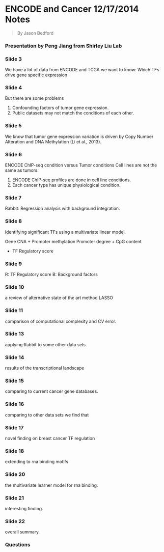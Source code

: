 ENCODE and Cancer 12/17/2014 Notes
===

> By Jason Bedford


### Presentation by Peng Jiang from Shirley Liu Lab


### Slide 3
We have a lot of data from ENCODE and TCGA we want to know:
Which TFs drive gene specific expression

### Slide 4
But there are some problems
1. Confounding factors of tumor gene expression.
2. Public datasets may not match the conditions of each other.

### Slide 5
We know that tumor gene expression variation is driven by Copy Number Alteration and DNA Methylation (Li et al., 2013).

### Slide 6
ENCODE ChIP-seq condition versus Tumor conditions
Cell lines are not the same as tumors. 

1. ENCODE ChIP-seq profiles are done in cell line conditions.
2. Each cancer type has unique physiological condition.


### Slide 7
Rabbit: Regression analysis with background integration.


### Slide 8
Identifying significant TFs using a multivariate linear model.

Gene CNA + Promoter methylation
Promoter degree + CpG content
+ TF Regulatory score

### Slide 9

R: TF Regulatory score B: Background factors


### Slide 10
a review of alternative state of the art method LASSO 

### Slide 11
comparison of computational complexity and CV error. 

### Slide 13
applying Rabbit to some other data sets. 


### Slide 14
results of the transcriptional landscape

### Slide 15
comparing to current cancer gene databases. 


### Slide 16
comparing to other data sets we find that 


### Slide 17
novel finding on breast cancer TF regulation

### Slide 18
extending to rna binding motifs


### Slide 20
the multivariate learner model for rna binding.

### Slide 21

interesting finding.


### Slide 22

overall summary.


### Questions








